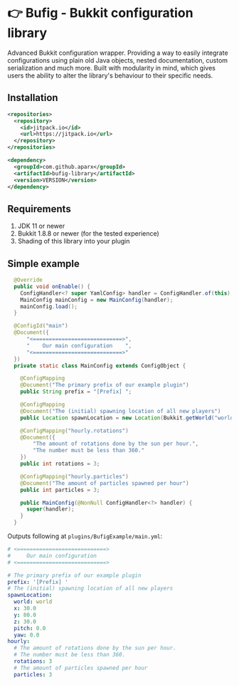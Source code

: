 # 👉 Bufig - Bukkit configuration library
Advanced Bukkit configuration wrapper. Providing a way to easily integrate configurations using plain old Java objects, 
nested documentation, custom serialization and much more. Built with modularity in mind, which gives users the ability 
to alter the library's behaviour to their specific needs.

## Installation
```xml
<repositories>
  <repository>
    <id>jitpack.io</id>
    <url>https://jitpack.io</url>
  </repository>
</repositories>
```
```xml
<dependency>
  <groupId>com.github.aparx</groupId>
  <artifactId>bufig-library</artifactId>
  <version>VERSION</version>
</dependency>
```
## Requirements
1. JDK 11 or newer
2. Bukkit 1.8.8 or newer (for the tested experience)
3. Shading of this library into your plugin

## Simple example
```java
  @Override
  public void onEnable() {
    ConfigHandler<? super YamlConfig> handler = ConfigHandler.of(this);
    MainConfig mainConfig = new MainConfig(handler);
    mainConfig.load();
  }

  @ConfigId("main")
  @Document({
      "<============================>",
      "    Our main configuration    ",
      "<============================>"
  })
  private static class MainConfig extends ConfigObject {

    @ConfigMapping
    @Document("The primary prefix of our example plugin")
    public String prefix = "[Prefix] ";

    @ConfigMapping
    @Document("The (initial) spawning location of all new players")
    public Location spawnLocation = new Location(Bukkit.getWorld("world"), 30, 80, 30);

    @ConfigMapping("hourly.rotations")
    @Document({
        "The amount of rotations done by the sun per hour.",
        "The number must be less than 360."
    })
    public int rotations = 3;

    @ConfigMapping("hourly.particles")
    @Document("The amount of particles spawned per hour")
    public int particles = 3;

    public MainConfig(@NonNull ConfigHandler<?> handler) {
      super(handler);
    }
  }
```
Outputs following at `plugins/BufigExample/main.yml`:
```yaml
# <============================>
#     Our main configuration    
# <============================>

# The primary prefix of our example plugin
prefix: '[Prefix] '
# The (initial) spawning location of all new players
spawnLocation:
  world: world
  x: 30.0
  y: 80.0
  z: 30.0
  pitch: 0.0
  yaw: 0.0
hourly:
  # The amount of rotations done by the sun per hour.
  # The number must be less than 360.
  rotations: 3
  # The amount of particles spawned per hour
  particles: 3
```
